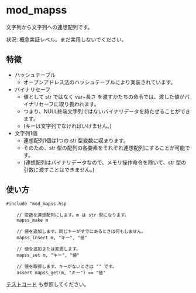 # mod_mapss

文字列から文字列への連想配列です。

状況: 概念実証レベル。まだ実用しないでください。

## 特徴

- ハッシュテーブル
    - オープンアドレス法のハッシュテーブルにより実装されています。
- バイナリセーフ
    - 値として str ではなく var+長さ を渡すかたちの命令では、渡した値がバイナリセーフに取り扱われます。
    - つまり、NULL終端文字列ではないバイナリデータを持たせることができます。
    - (キーは文字列でなければいけません。)
- 文字列1個
    - 連想配列1個は1つの str 型変数に収まります。
    - そのため、str 型の配列の各要素をそれぞれ連想配列にすることが可能です。
    - (連想配列はバイナリデータなので、メモリ操作命令を除いて、str 型の引数に渡すことはできません。)

## 使い方

```hsp
#include "mod_mapss.hsp

    // 変数を連想配列にします。m は str 型になります。
    mapss_make m

    // 値を追加します。同じキーがすでにあるときは何もしません。
    mapss_insert m, "キー", "値"

    // 値を追加または変更します。
    mapss_set m, "キー", "値"

    // 値を取得します。キーがないときは "" です。
    assert mapss_get(m, "キー") == "値"
```

[テストコード](./src/mod_mapss_tests.hsp) も参照してください。
